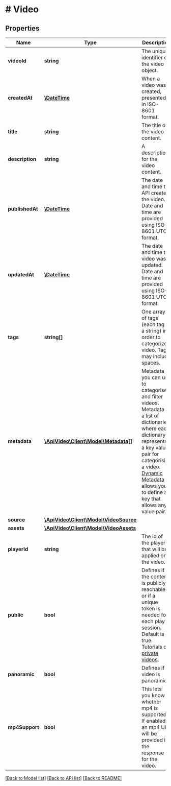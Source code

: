 # # Video

## Properties

Name | Type | Description | Notes
------------ | ------------- | ------------- | -------------
**videoId** | **string** | The unique identifier of the video object. |
**createdAt** | [**\DateTime**](\DateTime.md) | When a video was created, presented in ISO-8601 format. | [optional]
**title** | **string** | The title of the video content. | [optional]
**description** | **string** | A description for the video content. | [optional]
**publishedAt** | [**\DateTime**](\DateTime.md) | The date and time the API created the video. Date and time are provided using ISO-8601 UTC format. | [optional]
**updatedAt** | [**\DateTime**](\DateTime.md) | The date and time the video was updated. Date and time are provided using ISO-8601 UTC format. | [optional]
**tags** | **string[]** | One array of tags (each tag is a string) in order to categorize a video. Tags may include spaces. | [optional]
**metadata** | [**\ApiVideo\Client\Model\Metadata[]**](Metadata.md) | Metadata you can use to categorise and filter videos. Metadata is a list of dictionaries, where each dictionary represents a key value pair for categorising a video. [Dynamic Metadata](https://api.video/blog/endpoints/dynamic-metadata/) allows you to define a key that allows any value pair. | [optional]
**source** | [**\ApiVideo\Client\Model\VideoSource**](VideoSource.md) |  | [optional]
**assets** | [**\ApiVideo\Client\Model\VideoAssets**](VideoAssets.md) |  | [optional]
**playerId** | **string** | The id of the player that will be applied on the video. | [optional]
**public** | **bool** | Defines if the content is publicly reachable or if a unique token is needed for each play session. Default is true. Tutorials on [private videos](https://api.video/blog/endpoints/private-videos/). | [optional]
**panoramic** | **bool** | Defines if video is panoramic. | [optional]
**mp4Support** | **bool** | This lets you know whether mp4 is supported. If enabled, an mp4 URL will be provided in the response for the video. | [optional]

[[Back to Model list]](../../README.md#models) [[Back to API list]](../../README.md#endpoints) [[Back to README]](../../README.md)
